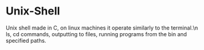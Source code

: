 # Unix-Shell

Unix shell made in C, on linux machines it operate similarly to the terminal.\n
ls, cd commands, outputting to files, running programs from the bin and specified paths.
